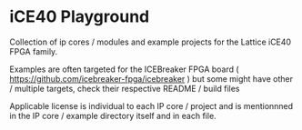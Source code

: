 iCE40 Playground
================

Collection of ip cores / modules and example projects for the
Lattice iCE40 FPGA family.

Examples are often targeted for the ICEBreaker FPGA board
( https://github.com/icebreaker-fpga/icebreaker ) but some might have
other / multiple targets, check their respective README / build files

Applicable license is individual to each IP core / project and is mentionnned
in the IP core / example directory itself and in each file.
